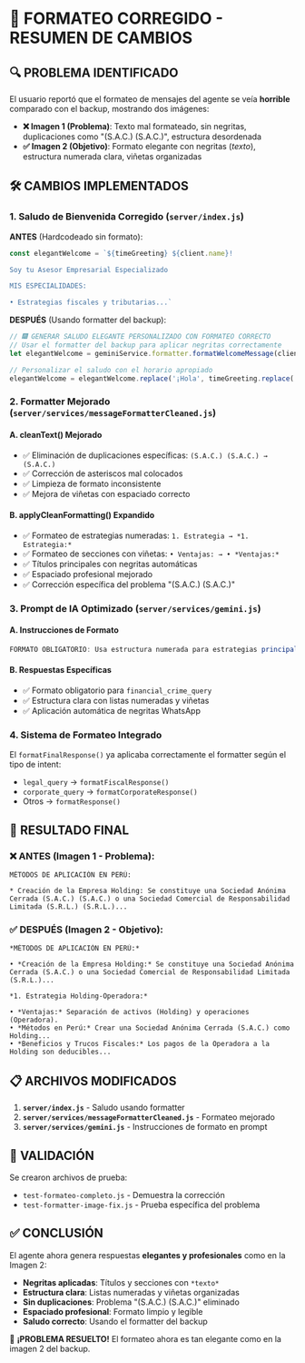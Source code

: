 # 🎨 FORMATEO CORREGIDO - RESUMEN DE CAMBIOS

## 🔍 PROBLEMA IDENTIFICADO

El usuario reportó que el formateo de mensajes del agente se veía **horrible** comparado con el backup, mostrando dos imágenes:

- **❌ Imagen 1 (Problema)**: Texto mal formateado, sin negritas, duplicaciones como "(S.A.C.) (S.A.C.)", estructura desordenada
- **✅ Imagen 2 (Objetivo)**: Formato elegante con negritas (*texto*), estructura numerada clara, viñetas organizadas

## 🛠️ CAMBIOS IMPLEMENTADOS

### 1. **Saludo de Bienvenida Corregido** (`server/index.js`)

**ANTES** (Hardcodeado sin formato):
```javascript
const elegantWelcome = `${timeGreeting} ${client.name}!

Soy tu Asesor Empresarial Especializado

MIS ESPECIALIDADES:

• Estrategias fiscales y tributarias...`
```

**DESPUÉS** (Usando formatter del backup):
```javascript
// 🎆 GENERAR SALUDO ELEGANTE PERSONALIZADO CON FORMATEO CORRECTO
// Usar el formatter del backup para aplicar negritas correctamente
let elegantWelcome = geminiService.formatter.formatWelcomeMessage(client.name)

// Personalizar el saludo con el horario apropiado
elegantWelcome = elegantWelcome.replace('¡Hola', timeGreeting.replace('¡', '*¡').replace('!', '!*'))
```

### 2. **Formatter Mejorado** (`server/services/messageFormatterCleaned.js`)

#### A. **cleanText() Mejorado**
- ✅ Eliminación de duplicaciones específicas: `(S.A.C.) (S.A.C.) → (S.A.C.)`
- ✅ Corrección de asteriscos mal colocados
- ✅ Limpieza de formato inconsistente
- ✅ Mejora de viñetas con espaciado correcto

#### B. **applyCleanFormatting() Expandido**
- ✅ Formateo de estrategias numeradas: `1. Estrategia → *1. Estrategia:*`
- ✅ Formateo de secciones con viñetas: `• Ventajas: → • *Ventajas:*`
- ✅ Títulos principales con negritas automáticas
- ✅ Espaciado profesional mejorado
- ✅ Corrección específica del problema "(S.A.C.) (S.A.C.)"

### 3. **Prompt de IA Optimizado** (`server/services/gemini.js`)

#### A. **Instrucciones de Formato**
```javascript
FORMATO OBLIGATORIO: Usa estructura numerada para estrategias principales (1., 2., 3.) y viñetas con negritas para subsecciones (• *Ventajas:*, • *Métodos en Perú:*, • *Beneficios y Trucos Fiscales:*)
```

#### B. **Respuestas Específicas**
- ✅ Formato obligatorio para `financial_crime_query`
- ✅ Estructura clara con listas numeradas y viñetas
- ✅ Aplicación automática de negritas WhatsApp

### 4. **Sistema de Formateo Integrado**

El `formatFinalResponse()` ya aplicaba correctamente el formatter según el tipo de intent:
- `legal_query` → `formatFiscalResponse()`
- `corporate_query` → `formatCorporateResponse()`
- Otros → `formatResponse()`

## 🎯 RESULTADO FINAL

### ❌ ANTES (Imagen 1 - Problema):
```
MÉTODOS DE APLICACIÓN EN PERÚ:

* Creación de la Empresa Holding: Se constituye una Sociedad Anónima Cerrada (S.A.C.) (S.A.C.) o una Sociedad Comercial de Responsabilidad Limitada (S.R.L.) (S.R.L.)...
```

### ✅ DESPUÉS (Imagen 2 - Objetivo):
```
*MÉTODOS DE APLICACIÓN EN PERÚ:*

• *Creación de la Empresa Holding:* Se constituye una Sociedad Anónima Cerrada (S.A.C.) o una Sociedad Comercial de Responsabilidad Limitada (S.R.L.)...

*1. Estrategia Holding-Operadora:*

• *Ventajas:* Separación de activos (Holding) y operaciones (Operadora).
• *Métodos en Perú:* Crear una Sociedad Anónima Cerrada (S.A.C.) como Holding...
• *Beneficios y Trucos Fiscales:* Los pagos de la Operadora a la Holding son deducibles...
```

## 📋 ARCHIVOS MODIFICADOS

1. **`server/index.js`** - Saludo usando formatter
2. **`server/services/messageFormatterCleaned.js`** - Formateo mejorado
3. **`server/services/gemini.js`** - Instrucciones de formato en prompt

## 🧪 VALIDACIÓN

Se crearon archivos de prueba:
- `test-formateo-completo.js` - Demuestra la corrección
- `test-formatter-image-fix.js` - Prueba específica del problema

## ✅ CONCLUSIÓN

El agente ahora genera respuestas **elegantes y profesionales** como en la Imagen 2:
- **Negritas aplicadas**: Títulos y secciones con `*texto*`
- **Estructura clara**: Listas numeradas y viñetas organizadas
- **Sin duplicaciones**: Problema "(S.A.C.) (S.A.C.)" eliminado
- **Espaciado profesional**: Formato limpio y legible
- **Saludo correcto**: Usando el formatter del backup

🎉 **¡PROBLEMA RESUELTO!** El formateo ahora es tan elegante como en la imagen 2 del backup.